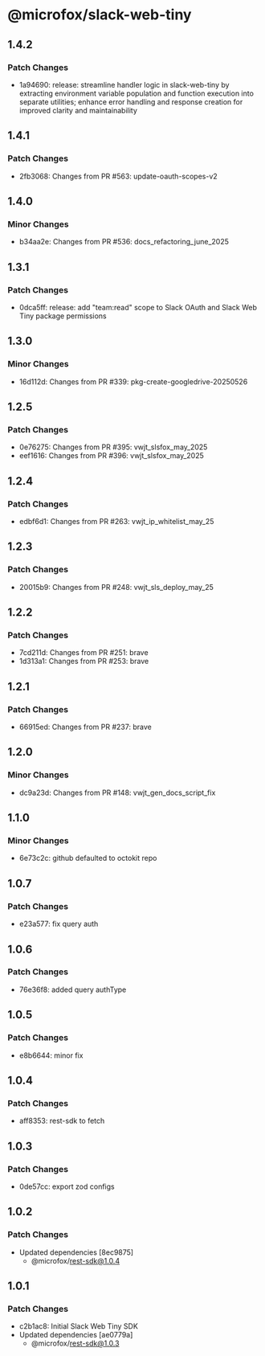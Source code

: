 # @microfox/slack-web-tiny

## 1.4.2

### Patch Changes

- 1a94690: release: streamline handler logic in slack-web-tiny by extracting environment variable population and function execution into separate utilities; enhance error handling and response creation for improved clarity and maintainability

## 1.4.1

### Patch Changes

- 2fb3068: Changes from PR #563: update-oauth-scopes-v2

## 1.4.0

### Minor Changes

- b34aa2e: Changes from PR #536: docs_refactoring_june_2025

## 1.3.1

### Patch Changes

- 0dca5ff: release: add "team:read" scope to Slack OAuth and Slack Web Tiny package permissions

## 1.3.0

### Minor Changes

- 16d112d: Changes from PR #339: pkg-create-googledrive-20250526

## 1.2.5

### Patch Changes

- 0e76275: Changes from PR #395: vwjt_slsfox_may_2025
- eef1616: Changes from PR #396: vwjt_slsfox_may_2025

## 1.2.4

### Patch Changes

- edbf6d1: Changes from PR #263: vwjt_ip_whitelist_may_25

## 1.2.3

### Patch Changes

- 20015b9: Changes from PR #248: vwjt_sls_deploy_may_25

## 1.2.2

### Patch Changes

- 7cd211d: Changes from PR #251: brave
- 1d313a1: Changes from PR #253: brave

## 1.2.1

### Patch Changes

- 66915ed: Changes from PR #237: brave

## 1.2.0

### Minor Changes

- dc9a23d: Changes from PR #148: vwjt_gen_docs_script_fix

## 1.1.0

### Minor Changes

- 6e73c2c: github defaulted to octokit repo

## 1.0.7

### Patch Changes

- e23a577: fix query auth

## 1.0.6

### Patch Changes

- 76e36f8: added query authType

## 1.0.5

### Patch Changes

- e8b6644: minor fix

## 1.0.4

### Patch Changes

- aff8353: rest-sdk to fetch

## 1.0.3

### Patch Changes

- 0de57cc: export zod configs

## 1.0.2

### Patch Changes

- Updated dependencies [8ec9875]
  - @microfox/rest-sdk@1.0.4

## 1.0.1

### Patch Changes

- c2b1ac8: Initial Slack Web Tiny SDK
- Updated dependencies [ae0779a]
  - @microfox/rest-sdk@1.0.3
